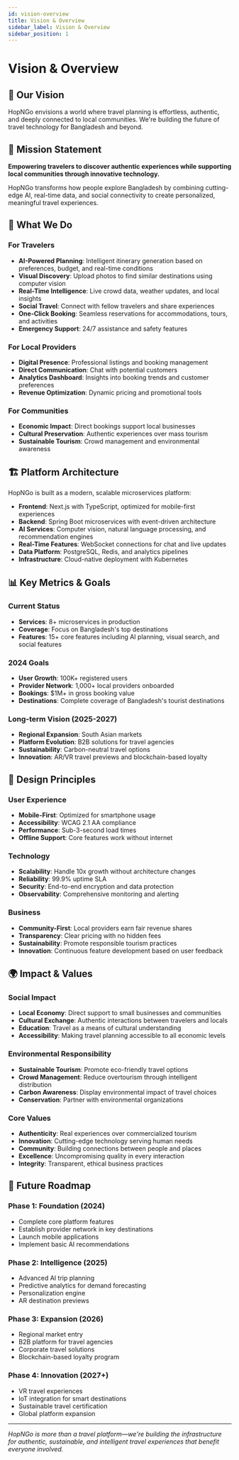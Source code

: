 ```yaml
---
id: vision-overview
title: Vision & Overview
sidebar_label: Vision & Overview
sidebar_position: 1
---
```


# Vision & Overview

## 🌟 Our Vision

HopNGo envisions a world where travel planning is effortless, authentic, and deeply connected to local communities. We're building the future of travel technology for Bangladesh and beyond.

## 🎯 Mission Statement

**Empowering travelers to discover authentic experiences while supporting local communities through innovative technology.**

HopNGo transforms how people explore Bangladesh by combining cutting-edge AI, real-time data, and social connectivity to create personalized, meaningful travel experiences.

## 🚀 What We Do

### For Travelers
- **AI-Powered Planning**: Intelligent itinerary generation based on preferences, budget, and real-time conditions
- **Visual Discovery**: Upload photos to find similar destinations using computer vision
- **Real-Time Intelligence**: Live crowd data, weather updates, and local insights
- **Social Travel**: Connect with fellow travelers and share experiences
- **One-Click Booking**: Seamless reservations for accommodations, tours, and activities
- **Emergency Support**: 24/7 assistance and safety features

### For Local Providers
- **Digital Presence**: Professional listings and booking management
- **Direct Communication**: Chat with potential customers
- **Analytics Dashboard**: Insights into booking trends and customer preferences
- **Revenue Optimization**: Dynamic pricing and promotional tools

### For Communities
- **Economic Impact**: Direct bookings support local businesses
- **Cultural Preservation**: Authentic experiences over mass tourism
- **Sustainable Tourism**: Crowd management and environmental awareness

## 🏗️ Platform Architecture

HopNGo is built as a modern, scalable microservices platform:

- **Frontend**: Next.js with TypeScript, optimized for mobile-first experiences
- **Backend**: Spring Boot microservices with event-driven architecture
- **AI Services**: Computer vision, natural language processing, and recommendation engines
- **Real-Time Features**: WebSocket connections for chat and live updates
- **Data Platform**: PostgreSQL, Redis, and analytics pipelines
- **Infrastructure**: Cloud-native deployment with Kubernetes

## 📊 Key Metrics & Goals

### Current Status
- **Services**: 8+ microservices in production
- **Coverage**: Focus on Bangladesh's top destinations
- **Features**: 15+ core features including AI planning, visual search, and social features

### 2024 Goals
- **User Growth**: 100K+ registered users
- **Provider Network**: 1,000+ local providers onboarded
- **Bookings**: $1M+ in gross booking value
- **Destinations**: Complete coverage of Bangladesh's tourist destinations

### Long-term Vision (2025-2027)
- **Regional Expansion**: South Asian markets
- **Platform Evolution**: B2B solutions for travel agencies
- **Sustainability**: Carbon-neutral travel options
- **Innovation**: AR/VR travel previews and blockchain-based loyalty

## 🎨 Design Principles

### User Experience
- **Mobile-First**: Optimized for smartphone usage
- **Accessibility**: WCAG 2.1 AA compliance
- **Performance**: Sub-3-second load times
- **Offline Support**: Core features work without internet

### Technology
- **Scalability**: Handle 10x growth without architecture changes
- **Reliability**: 99.9% uptime SLA
- **Security**: End-to-end encryption and data protection
- **Observability**: Comprehensive monitoring and alerting

### Business
- **Community-First**: Local providers earn fair revenue shares
- **Transparency**: Clear pricing with no hidden fees
- **Sustainability**: Promote responsible tourism practices
- **Innovation**: Continuous feature development based on user feedback

## 🌍 Impact & Values

### Social Impact
- **Local Economy**: Direct support to small businesses and communities
- **Cultural Exchange**: Authentic interactions between travelers and locals
- **Education**: Travel as a means of cultural understanding
- **Accessibility**: Making travel planning accessible to all economic levels

### Environmental Responsibility
- **Sustainable Tourism**: Promote eco-friendly travel options
- **Crowd Management**: Reduce overtourism through intelligent distribution
- **Carbon Awareness**: Display environmental impact of travel choices
- **Conservation**: Partner with environmental organizations

### Core Values
- **Authenticity**: Real experiences over commercialized tourism
- **Innovation**: Cutting-edge technology serving human needs
- **Community**: Building connections between people and places
- **Excellence**: Uncompromising quality in every interaction
- **Integrity**: Transparent, ethical business practices

## 🔮 Future Roadmap

### Phase 1: Foundation (2024)
- Complete core platform features
- Establish provider network in key destinations
- Launch mobile applications
- Implement basic AI recommendations

### Phase 2: Intelligence (2025)
- Advanced AI trip planning
- Predictive analytics for demand forecasting
- Personalization engine
- AR destination previews

### Phase 3: Expansion (2026)
- Regional market entry
- B2B platform for travel agencies
- Corporate travel solutions
- Blockchain-based loyalty program

### Phase 4: Innovation (2027+)
- VR travel experiences
- IoT integration for smart destinations
- Sustainable travel certification
- Global platform expansion

---

*HopNGo is more than a travel platform—we're building the infrastructure for authentic, sustainable, and intelligent travel experiences that benefit everyone involved.*